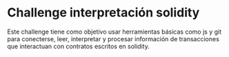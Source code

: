 # Challenge interpretación solidity

Este challenge tiene como objetivo usar herramientas básicas como js y git para conecterse, leer, interpretar y procesar información de transacciones que interactuan con contratos escritos en solidity.
